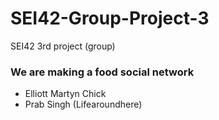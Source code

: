 # SEI42-Group-Project-3
SEI42 3rd project (group)

### We are making a food social network ###
- Elliott Martyn Chick
- Prab Singh (Lifearoundhere)
